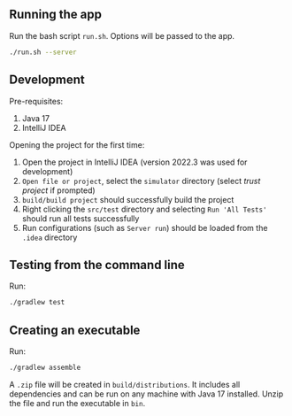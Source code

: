 ## Running the app

Run the bash script `run.sh`. Options will be passed to the app.

```bash
./run.sh --server
```

## Development

Pre-requisites:

1. Java 17
2. IntelliJ IDEA

Opening the project for the first time:

1. Open the project in IntelliJ IDEA (version 2022.3 was used for development)
2. `Open file or project`, select the `simulator` directory (select _trust project_ if prompted)
3. `build/build project` should successfully build the project
4. Right clicking the `src/test` directory and selecting `Run 'All Tests'` should run all tests successfully
5. Run configurations (such as `Server run`) should be loaded from the `.idea` directory

## Testing from the command line

Run:

```bash
./gradlew test
```

## Creating an executable

Run:

```bash
./gradlew assemble
```

A `.zip` file will be created in `build/distributions`.
It includes all dependencies and can be run on any machine with Java 17 installed.
Unzip the file and run the executable in `bin`.
